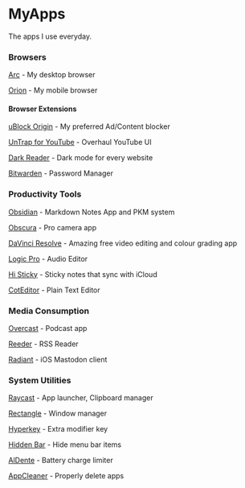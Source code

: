 # MyApps
The apps I use everyday.
### Browsers
[Arc](https://arc.net/) - My desktop browser

[Orion](https://browser.kagi.com/) - My mobile browser

#### Browser Extensions
[uBlock Origin](https://ublockorigin.com/) - My preferred Ad/Content blocker

[UnTrap for YouTube](https://untrap.app/) - Overhaul YouTube UI

[Dark Reader](https://darkreader.org/) - Dark mode for every website

[Bitwarden](https://bitwarden.com/) - Password Manager

### Productivity Tools

[Obsidian](https://obsidian.md/) - Markdown Notes App and PKM system

[Obscura](https://obscura.camera/obscura/index.html) - Pro camera app

[DaVinci Resolve](https://www.blackmagicdesign.com/products/davinciresolve) - Amazing free video editing and colour grading app

[Logic Pro](https://www.apple.com/au/logic-pro/) - Audio Editor

[Hi Sticky](https://apps.apple.com/us/app/hi-sticky-notes-se-widget/id1610634186) - Sticky notes that sync with iCloud

[CotEditor](https://coteditor.com/) - Plain Text Editor


### Media Consumption
[Overcast](https://overcast.fm/) - Podcast app

[Reeder](https://www.reederapp.com/) - RSS Reader

[Radiant](https://radiant.social/) - iOS Mastodon client

### System Utilities
[Raycast](https://www.raycast.com/) - App launcher, Clipboard manager

[Rectangle](https://rectangleapp.com/) - Window manager

[Hyperkey](https://hyperkey.app/) - Extra modifier key

[Hidden Bar](https://apps.apple.com/us/app/hidden-bar/id1452453066) - Hide menu bar items

[AlDente](https://apphousekitchen.com/) - Battery charge limiter

[AppCleaner](https://freemacsoft.net/appcleaner/) - Properly delete apps
